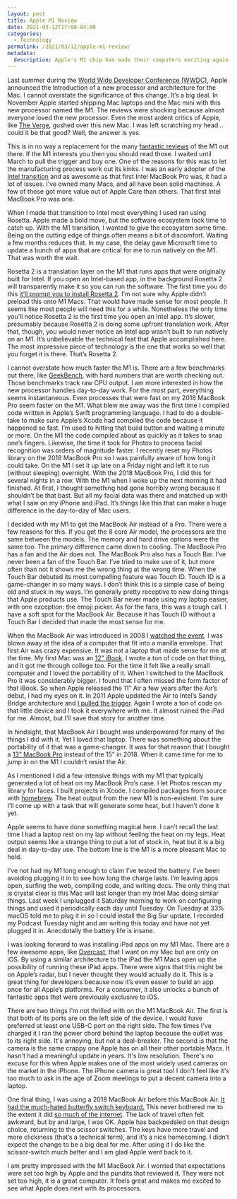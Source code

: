 ```yaml
---
layout: post
title: Apple M1 Review
date: 2021-03-12T17:00-04:00
categories:
  - Technology
permalink: /2021/03/12/apple-m1-review/
metadata:
  description: Apple's M1 chip has made their computers exciting again.
---
```


Last summer during the [World Wide Developer Conference (WWDC)](https://developer.apple.com/wwdc20/), Apple announced the introduction of a new processor and architecture for the Mac. I cannot overstate the significance of this change. It’s a big deal. In November Apple started shipping Mac laptops and the Mac mini with this new processor named the M1. The reviews were shocking because almost everyone loved the new processor. Even the most ardent critics of Apple, like [The Verge](https://www.theverge.com/21569603/apple-macbook-air-m1-review-price-specs-features-arm-silicon), gushed over this new Mac. I was left scratching my head… could it be that good? Well, the answer is yes.

<!-- excerpt -->

This is in no way a replacement for the many [fantastic reviews](https://www.tomsguide.com/reviews/macbook-air-2020-m1) of the M1 out there. If the M1 interests you then you should read those. I waited until March to pull the trigger and buy one. One of the reasons for this was to let the manufacturing process work out its kinks. I was an early adopter of the [Intel transition](https://en.wikipedia.org/wiki/Mac_transition_to_Intel_processors) and as awesome as that first Intel MacBook Pro was, it had a lot of issues. I’ve owned many Macs, and all have been solid machines. A few of those got more value out of Apple Care than others. That first Intel MacBook Pro was one.

When I made that transition to Intel most everything I used ran using Rosetta. Apple made a bold move, but the software ecosystem took time to catch up. With the M1 transition, I wanted to give the ecosystem some time. Being on the cutting edge of things often means a bit of discomfort. Waiting a few months reduces that. In my case, the delay gave Microsoft time to update a bunch of apps that are critical for me to run natively on the M1. That was worth the wait.

Rosetta 2 is a translation layer on the M1 that runs apps that were originally built for Intel. If you open an Intel-based app, in the background Rosetta 2 will transparently make it so you can run the software. The first time you do this [it’ll prompt you to install Rosetta 2](https://support.apple.com/en-us/HT211861). I’m not sure why Apple didn’t preload this onto M1 Macs. That would have made sense for most people. It seems like most people will need this for a while. Nonetheless the only time you’ll notice Rosetta 2 is the first time you open an Intel app. It’s slower, presumably because Rosetta 2 is doing some upfront translation work. After that, though, you would never notice an Intel app wasn’t built to run natively on an M1. It’s unbelievable the technical feat that Apple accomplished here. The most impressive piece of technology is the one that works so well that you forget it is there. That’s Rosetta 2.

I cannot overstate how much faster the M1 is. There are a few benchmarks out there, like [GeekBench](https://browser.geekbench.com/mac-benchmarks), with hard numbers that are worth checking out. Those benchmarks track raw CPU output. I am more interested in how the new processor handles day-to-day work. For the most part, everything seems instantaneous. Even processes that were fast on my 2018 MacBook Pro seem faster on the M1. What blew me away was the first time I compiled code written in Apple’s Swift programming language. I had to do a double-take to make sure Apple’s Xcode had compiled the code because it happened so fast. I’m used to hitting that build button and waiting a minute or more. On the M1 the code compiled about as quickly as it takes to snap one’s fingers. Likewise, the time it took for Photos to process facial recognition was orders of magnitude faster. I recently reset my Photos library on the 2018 MacBook Pro so I was painfully aware of how long it could take. On the M1 I set it up late on a Friday night and left it to run (without sleeping) overnight. With the 2018 MacBook Pro, I did this for several nights in a row. With the M1 when I woke up the next morning it had finished. At first, I thought something had gone horribly wrong because it shouldn’t be that bast. But all my facial data was there and matched up with what I saw on my iPhone and iPad. It’s things like this that can make a huge difference in the day-to-day of Mac users.

I decided with my M1 to get the MacBook Air instead of a Pro. There were a few reasons for this. If you get the 8 core Air model, the processors are the same between the models. The memory and hard drive options were the same too. The primary difference came down to cooling. The MacBook Pro has a fan and the Air does not. The MacBook Pro also has a Touch Bar. I’ve never been a fan of the Touch Bar. I’ve tried to make use of it, but more often than not it shows me the wrong thing at the wrong time. When the Touch Bar debuted its most compelling feature was Touch ID. Touch ID is a game-changer in so many ways. I don’t think this is a simple case of being old and stuck in my ways. I’m generally pretty receptive to new doing things that Apple products use. The Touch Bar never made using my laptop easier, with one exception: the emoji picker. As for the fans, this was a tough call. I have a soft spot for the MacBook Air. Because it has Touch ID without a Touch Bar I decided that made the most sense for me.

When the MacBook Air was introduced in 2008 I [watched the event](https://www.youtube.com/watch?v=NGM4PXbUnBc). I was blown away at the idea of a computer that fit into a manilla envelope. That first Air was crazy expensive. It was not a laptop that made sense for me at the time. My first Mac was an [12” iBook](https://everymac.com/systems/apple/ibook/specs/ibook_g4_800_12.html). I wrote a ton of code on that thing, and it got me through college too. For the time it felt like a really small computer and I loved the portability of it. When I switched to the MacBook Pro it was considerably bigger. I found that I often missed the form factor of that iBook. So when Apple released the 11” Air a few years after the Air’s debut, I had my eyes on it. In 2011 Apple updated the Air to Intel’s Sandy Bridge architecture and [I pulled the trigger](https://everymac.com/systems/apple/macbook-air/specs/macbook-air-core-i5-1.6-11-mid-2011-specs.html). Again I wrote a ton of code on that little device and I took it everywhere with me. It almost ruined the iPad for me. Almost, but I’ll save that story for another time.

In hindsight, that MacBook Air I bought was underpowered for many of the things I did with it. Yet I loved that laptop. There was something about the portability of it that was a game-changer. It was for that reason that I bought a [13” MacBook Pro](https://everymac.com/systems/apple/macbook_pro/specs/macbook-pro-core-i5-2.3-13-mid-2018-true-tone-display-touch-bar-specs.html) instead of the 15” in 2018. When it came time for me to jump in on the M1 I couldn’t resist the Air.

As I mentioned I did a few intensive things with my M1 that typically generated a lot of heat on my MacBook Pro’s case. I let Photos rescan my library for faces. I built projects in Xcode. I compiled packages from source with [homebrew](https://brew.sh). The heat output from the new M1 is non-existent. I’m sure I’ll come up with a task that will generate some heat, but I haven’t done it yet.

Apple seems to have done something magical here. I can’t recall the last time I had a laptop rest on my lap without feeling the heat on my legs. Heat output seems like a strange thing to put a lot of stock in, heat but it is a big deal in day-to-day use. The bottom line is the M1 is a more pleasant Mac to hold.

I’ve not had my M1 long enough to claim I’ve tested the battery. I’ve been avoiding plugging it in to see how long the charge lasts. I’m leaving apps open, surfing the web, compiling code, and writing docs. The only thing that is crystal clear is this Mac will last longer than my Intel Mac doing similar things. Last week I unplugged it Saturday morning to work on configuring things and used it periodically each day until Tuesday. On Tuesday at 33% macOS told me to plug it in so I could install the Big Sur update. I recorded my Podcast Tuesday night and am writing this today and have not yet plugged it in. Anecdotally the battery life is insane.

I was looking forward to was installing iPad apps on my M1 Mac. There are a few awesome apps, like [Overcast](https://overcast.fm), that I want on my Mac but are only on iOS. By using a similar architecture to the iPad the M1 Macs open up the possibility of running these iPad apps. There were signs that this might be on Apple’s radar, but I never thought they would actually do it. This is a great thing for developers because now it’s even easier to build an app once for all Apple’s platforms. For a consumer, it also unlocks a bunch of fantastic apps that were previously exclusive to iOS.

There are two things I'm not thrilled with on the M1 MacBook Air. The first is that both of its ports are on the left side of the device. I would have preferred at least one USB-C port on the right side. The few times I've charged it I ran the power chord behind the laptop because the outlet was to its right side. It's annoying, but not a deal-breaker.  The second is that the camera is the same crappy one Apple has on all their other portable Macs. It hasn't had a meaningful update in years. It's low resolution. There's no excuse for this when Apple makes one of the most widely used cameras on the market in the iPhone. The iPhone camera is great too! I don't feel like it's too much to ask in the age of Zoom meetings to put a decent camera into a laptop.

One final thing, I was using a 2018 MacBook Air before this MacBook Air. [It had the much-hated butterfly switch keyboard.](https://www.macrumors.com/guide/butterfly-keyboard-vs-scissor-keyboard/) This never bothered me to the extent it did [so much of the internet](https://marco.org/2017/11/24/fixing-the-macbook-pro). The lack of travel often felt awkward, but by and large, I was OK. Apple has backpedaled on that design choice, returning to the scissor switches. The keys have more travel and more clickiness (that’s a technical term), and it’s a nice homecoming. I didn’t expect the change to be a big deal for me. After using it I do like the scissor-switch much better and I am glad Apple went back to it.

I am pretty impressed with the M1 MacBook Air. I worried that expectations were set too high by Apple and the pundits that reviewed it. They were not set too high, it is a great computer. It feels great and makes me excited to see what Apple does next with its processors.
